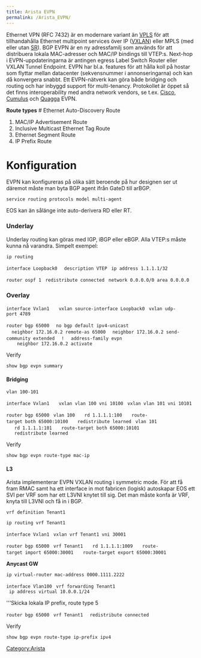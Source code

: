 ```yaml
---
title: Arista EVPN
permalink: /Arista_EVPN/
---
```


Ethernet VPN (RFC 7432) är en modernare variant än
[VPLS](/Cisco_VPLS "wikilink") för att tillhandahålla Ethernet
multipoint services över IP ([VXLAN](/Arista_VXLAN "wikilink")) eller
MPLS (med eller utan [SR](/Arista_SR "wikilink")). BGP EVPN är en ny
adressfamilj som används för att distribuera lokala MAC-adresser och
MAC/IP bindings till VTEP:s. Next-hop i EVPN-uppdateringarna är antingen
egress Label Switch Router eller VXLAN Tunnel Endpoint. EVPN har bl.a.
features för att hålla koll på hostar som flyttar mellan datacenter
(sekvensnummer i annonseringarna) och kan då konvergera snabbt. Ett
EVPN-nätverk kan göra både bridging och routing och har inbyggd support
för multi-tenancy. Protokollet är öppet så det finns interoperability
med andra network vendors, se t.ex. [Cisco](/Cisco_EVPN "wikilink"),
[Cumulus](/Cumulus_EVPN "wikilink") och
[Quagga](/Quagga#EVPN "wikilink") EVPN.

**Route types**
\# Ethernet Auto-Discovery Route

1.  MAC/IP Advertisement Route
2.  Inclusive Multicast Ethernet Tag Route
3.  Ethernet Segment Route
4.  IP Prefix Route

Konfiguration
=============

EVPN kan konfigureras på olika sätt beroende på hur designen ser ut
däremot måste man byta BGP agent ifrån GateD till arBGP.

`service routing protocols model multi-agent`

EOS kan än sålänge inte auto-derivera RD eller RT.

### Underlay

Underlay routing kan göras med IGP, iBGP eller eBGP. Alla VTEP:s måste
kunna nå varandra. Simpelt exempel:

`ip routing`

`interface Loopback0 `
` description VTEP`
` ip address 1.1.1.1/32 `

`router ospf 1`
` redistribute connected`
` network 0.0.0.0/0 area 0.0.0.0`

### Overlay

`interface Vxlan1  `
` vxlan source-interface Loopback0`
` vxlan udp-port 4789 `

`router bgp 65000`
`  no bgp default ipv4-unicast`
`  neighbor 172.16.0.2 remote-as 65000`
`  neighbor 172.16.0.2 send-community extended`
`  !`
`  address-family evpn`
`    neighbor 172.16.0.2 activate`

Verify

`show bgp evpn summary`

#### Bridging

`vlan 100-101`

`interface Vxlan1  `
` vxlan vlan 100 vni 10100`
` vxlan vlan 101 vni 10101`

`router bgp 65000`
` vlan 100`
`   rd 1.1.1.1:100`
`   route-target both 65000:10100`
`   redistribute learned`
` vlan 101`
`   rd 1.1.1.1:101`
`   route-target both 65000:10101`
`   redistribute learned`

Verify

`show bgp evpn route-type mac-ip`

#### L3

Arista implementerar EVPN VXLAN routing i symmetric mode. För att få
fram RMAC samt ha ett interface in mot fabricen (logisk) autoskapar EOS
ett SVI per VRF som har ett L3VNI knytet till sig. Det man måste konfa
är VRF, knyta till L3VNI och få in i BGP.

`vrf definition Tenant1`

`ip routing vrf Tenant1`

`interface Vxlan1`
` vxlan vrf Tenant1 vni 30001`

`router bgp 65000`
` vrf Tenant1`
`   rd 1.1.1.1:1009`
`   route-target import 65000:30001`
`   route-target export 65000:30001`

**Anycast GW**

`ip virtual-router mac-address 0000.1111.2222`

`interface Vlan100`
` vrf forwarding Tenant1`
` ip address virtual 10.0.0.1/24`

'''Skicka lokala IP prefix, route type 5

`router bgp 65000`
` vrf Tenant1`
`  redistribute connected`

Verify

`show bgp evpn route-type ip-prefix ipv4`

[Category:Arista](/Category:Arista "wikilink")